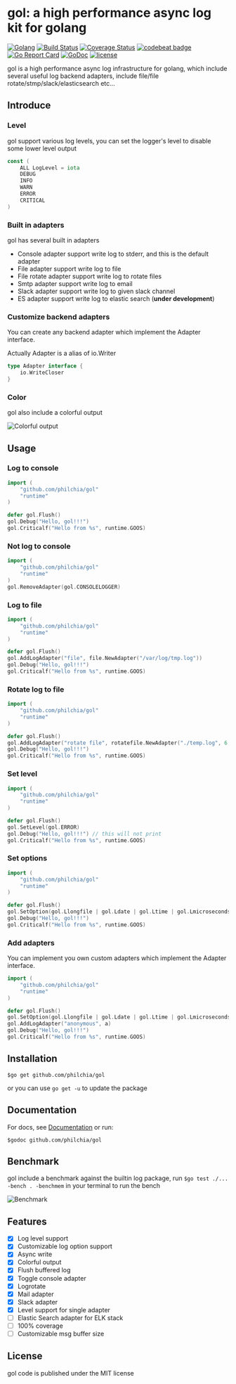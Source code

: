 # gol: a high performance async log kit for golang

[![Golang](https://img.shields.io/badge/Language-Go-green.svg?style=flat)](https://golang.org)
[![Build Status](https://travis-ci.org/philchia/gol.svg?branch=master)](https://travis-ci.org/philchia/gol)
[![Coverage Status](https://coveralls.io/repos/github/philchia/gol/badge.svg?branch=master)](https://coveralls.io/github/philchia/gol?branch=master)
[![codebeat badge](https://codebeat.co/badges/2b773e81-8362-4d21-9c76-792a64d3df11)](https://codebeat.co/projects/github-com-philchia-gol)
[![Go Report Card](https://goreportcard.com/badge/github.com/philchia/gol)](https://goreportcard.com/report/github.com/philchia/gol)
[![GoDoc](https://godoc.org/github.com/philchia/gol?status.svg)](https://godoc.org/github.com/philchia/gol)
[![license](https://img.shields.io/github/license/mashape/apistatus.svg)](https://opensource.org/licenses/MIT)

gol is a high performance async log infrastructure for golang, which include several useful log backend adapters, include file/file rotate/stmp/slack/elasticsearch etc...

## Introduce

### Level

gol support various log levels, you can set the logger's level to disable some lower level output

```go
const (
    ALL LogLevel = iota
    DEBUG
    INFO
    WARN
    ERROR
    CRITICAL
)
```

### Built in adapters

gol has several built in adapters

- Console adapter support write log to stderr, and this is the default adapter
- File adapter support write log to file
- File rotate adapter support write log to rotate files
- Smtp adapter support write log to email
- Slack adapter support write log to given slack channel
- ES adapter support write log to elastic search (**under development**)

### Customize backend adapters

You can create any backend adapter which implement the Adapter interface.

Actually Adapter is a alias of io.Writer

```go
type Adapter interface {
    io.WriteCloser
}
```

### Color

gol also include a colorful output

![Colorful output](./assets/screen.png)

## Usage

### Log to console

```go
import (
    "github.com/philchia/gol"
    "runtime"
)

defer gol.Flush()
gol.Debug("Hello, gol!!!")
gol.Criticalf("Hello from %s", runtime.GOOS)

```

### Not log to console

```go
import (
    "github.com/philchia/gol"
    "runtime"
)
gol.RemoveAdapter(gol.CONSOLELOGGER)
```

### Log to file

```go
import (
    "github.com/philchia/gol"
    "runtime"
)

defer gol.Flush()
gol.AddLogAdapter("file", file.NewAdapter("/var/log/tmp.log"))
gol.Debug("Hello, gol!!!")
gol.Criticalf("Hello from %s", runtime.GOOS)

```

### Rotate log to file

```go
import (
    "github.com/philchia/gol"
    "runtime"
)

defer gol.Flush()
gol.AddLogAdapter("rotate file", rotatefile.NewAdapter("./temp.log", 6, rotatefile.KB*1))
gol.Debug("Hello, gol!!!")
gol.Criticalf("Hello from %s", runtime.GOOS)

```

### Set level

```go
import (
    "github.com/philchia/gol"
    "runtime"
)

defer gol.Flush()
gol.SetLevel(gol.ERROR)
gol.Debug("Hello, gol!!!") // this will not print
gol.Criticalf("Hello from %s", runtime.GOOS)

```

### Set options

```go
import (
    "github.com/philchia/gol"
    "runtime"
)

defer gol.Flush()
gol.SetOption(gol.Llongfile | gol.Ldate | gol.Ltime | gol.Lmicroseconds | gol.Llevel)
gol.Debug("Hello, gol!!!")
gol.Criticalf("Hello from %s", runtime.GOOS)

```

### Add adapters

You can implement you own custom adapters which implement the Adapter interface.

```go
import (
    "github.com/philchia/gol"
    "runtime"
)

defer gol.Flush()
gol.SetOption(gol.Llongfile | gol.Ldate | gol.Ltime | gol.Lmicroseconds | gol.Llevel)
gol.AddLogAdapter("anonymous", a)
gol.Debug("Hello, gol!!!")
gol.Criticalf("Hello from %s", runtime.GOOS)
```

## Installation

    $go get github.com/philchia/gol

or you can use `go get -u` to update the package

## Documentation

For docs, see [Documentation](http://godoc.org/github.com/philchia/gol "GoDoc")  or run:

    $godoc github.com/philchia/gol

## Benchmark

gol include a benchmark against the builtin log package, run `$go test ./... -bench . -benchmem` in your terminal to run the bench

![Benchmark](./assets/bench.png)

## Features

- [X] Log level support
- [X] Customizable log option support
- [X] Async write
- [X] Colorful output
- [X] Flush buffered log
- [X] Toggle console adapter
- [X] Logrotate
- [X] Mail adapter
- [X] Slack adapter
- [X] Level support for single adapter
- [ ] Elastic Search adapter for ELK stack
- [ ] 100% coverage
- [ ] Customizable msg buffer size

## License

gol code is published under the MIT license
